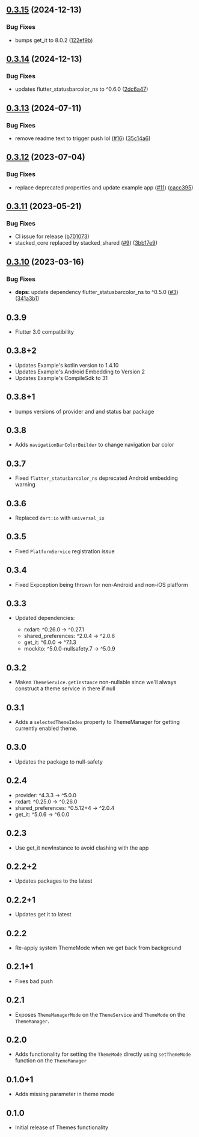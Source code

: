 ## [0.3.15](https://github.com/Stacked-Org/themes/compare/v0.3.14...v0.3.15) (2024-12-13)


### Bug Fixes

* bumps get_it to 8.0.2 ([122ef9b](https://github.com/Stacked-Org/themes/commit/122ef9bb8aca7bef3587085dcb7fef6005084f46))

## [0.3.14](https://github.com/Stacked-Org/themes/compare/v0.3.13...v0.3.14) (2024-12-13)


### Bug Fixes

* updates flutter_statusbarcolor_ns to ^0.6.0 ([2dc6a47](https://github.com/Stacked-Org/themes/commit/2dc6a470eac45af23f0447d65845e2a9b0d25ef3))

## [0.3.13](https://github.com/Stacked-Org/themes/compare/v0.3.12...v0.3.13) (2024-07-11)


### Bug Fixes

* remove readme text to trigger push lol ([#16](https://github.com/Stacked-Org/themes/issues/16)) ([35c14a6](https://github.com/Stacked-Org/themes/commit/35c14a6ac7433146a7cfd94a4676c0987d491e44))

## [0.3.12](https://github.com/Stacked-Org/themes/compare/v0.3.11...v0.3.12) (2023-07-04)


### Bug Fixes

* replace deprecated properties and update example app ([#11](https://github.com/Stacked-Org/themes/issues/11)) ([cacc395](https://github.com/Stacked-Org/themes/commit/cacc3958a42295ec3ef3c1dcd43597cb1d5634bd))

## [0.3.11](https://github.com/Stacked-Org/themes/compare/v0.3.10...v0.3.11) (2023-05-21)


### Bug Fixes

* CI issue for release ([b701073](https://github.com/Stacked-Org/themes/commit/b701073b0e20bbbdf66fb7149450504e21c7eafc))
* stacked_core replaced by stacked_shared ([#9](https://github.com/Stacked-Org/themes/issues/9)) ([3bb17e9](https://github.com/Stacked-Org/themes/commit/3bb17e91cbeae3a64043684777c4103ac3c77133))

## [0.3.10](https://github.com/Stacked-Org/themes/compare/v0.3.9...v0.3.10) (2023-03-16)


### Bug Fixes

* **deps:** update dependency flutter_statusbarcolor_ns to ^0.5.0 ([#3](https://github.com/Stacked-Org/themes/issues/3)) ([341a3b1](https://github.com/Stacked-Org/themes/commit/341a3b1d4067e4178f94a3b187ff524bf127521e))

## 0.3.9
- Flutter 3.0 compatibility 
  
## 0.3.8+2

- Updates Example's kotlin version to 1.4.10
- Updates Example's Android Embedding to Version 2
- Updates Example's CompileSdk to 31

## 0.3.8+1

- bumps versions of provider and and status bar package

## 0.3.8

- Adds `navigationBarColorBuilder` to change navigation bar color

## 0.3.7

- Fixed `flutter_statusbarcolor_ns` deprecated Android embedding warning

## 0.3.6

- Replaced `dart:io` with `universal_io`

## 0.3.5

- Fixed `PlatformService` registration issue

## 0.3.4

- Fixed Expception being thrown for non-Android and non-iOS platform

## 0.3.3

- Updated dependencies:

  - rxdart: ^0.26.0 -> ^0.27.1
  - shared_preferences: ^2.0.4 -> ^2.0.6
  - get_it: ^6.0.0 -> ^7.1.3
  - mockito: ^5.0.0-nullsafety.7 -> ^5.0.9

## 0.3.2

- Makes `ThemeService.getInstance` non-nullable since we'll always construct a theme service in there if null

## 0.3.1

- Adds a `selectedThemeIndex` property to ThemeManager for getting currently enabled theme.

## 0.3.0

- Updates the package to null-safety

## 0.2.4

- provider: ^4.3.3 -> ^5.0.0
- rxdart: ^0.25.0 -> ^0.26.0
- shared_preferences: ^0.5.12+4 -> ^2.0.4
- get_it: ^5.0.6 -> ^6.0.0

## 0.2.3

- Use get_it newInstance to avoid clashing with the app

## 0.2.2+2

- Updates packages to the latest

## 0.2.2+1

- Updates get it to latest

## 0.2.2

- Re-apply system ThemeMode when we get back from background

## 0.2.1+1

- Fixes bad push

## 0.2.1

- Exposes `ThemeManagerMode` on the `ThemeService` and `ThemeMode` on the `ThemeManager`.

## 0.2.0

- Adds functionality for setting the `ThemeMode` directly using `setThemeMode` function on the `ThemeManager`

## 0.1.0+1

- Adds missing parameter in theme mode

## 0.1.0

- Initial release of Themes functionality
